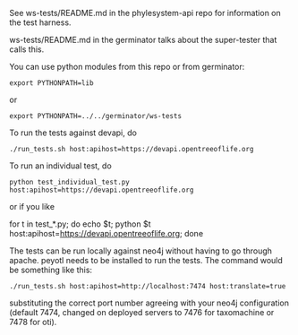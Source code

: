 See ws-tests/README.md in the phylesystem-api repo for information on the test harness.

ws-tests/README.md in the germinator talks about the super-tester that
calls this.

You can use python modules from this repo or from germinator:

    export PYTHONPATH=lib

or

    export PYTHONPATH=../../germinator/ws-tests

To run the tests against devapi, do

    ./run_tests.sh host:apihost=https://devapi.opentreeoflife.org

To run an individual test, do

    python test_individual_test.py host:apihost=https://devapi.opentreeoflife.org

or if you like

   for t in test_*.py; do echo $t; python $t host:apihost=https://devapi.opentreeoflife.org; done


The tests can be run locally against neo4j without having to go
through apache.  peyotl needs to be installed to run the tests.  The
command would be something like this:

    ./run_tests.sh host:apihost=http://localhost:7474 host:translate=true

substituting the correct port number agreeing with your neo4j
configuration (default 7474, changed on deployed servers to 7476 for
taxomachine or 7478 for oti).

